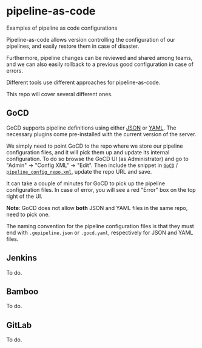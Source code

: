 # pipeline-as-code
Examples of pipeline as code configurations

Pipeline-as-code allows version controlling the configuration of our pipelines, and easily restore them in case of disaster.

Furthermore, pipeline changes can be reviewed and shared among teams, and we can also easily rollback to a previous good configuration in case of errors.

Different tools use different approaches for pipeline-as-code. 

This repo will cover several different ones.

## GoCD

GoCD supports pipeline definitions using either [JSON](https://github.com/tomzo/gocd-json-config-plugin) or [YAML](https://github.com/tomzo/gocd-yaml-config-plugin). The necessary plugins come pre-installed with the current version of the server.

We simply need to point GoCD to the repo where we store our pipeline configuration files, and it will pick them up and update its internal configuration. To do so browse the GoCD UI (as Administrator) and go to "Admin" -> "Config XML" -> "Edit". Then include the snippet in [`GoCD`](https://github.com/manupaisable/pipeline-as-code/blob/master/GoCD) / [`pipeline_config_repo.xml`](https://github.com/manupaisable/pipeline-as-code/blob/master/GoCD/pipeline_config_repo.xml), update the repo URL and save. 

It can take a couple of minutes for GoCD to pick up the pipeline configuration files. In case of error, you will see a red "Error" box on the top right of the UI. 

**Note**: GoCD does not allow **both** JSON and YAML files in the same repo, need to pick one.

The naming convention for the pipeline configuration files is that they must end with `.gopipeline.json` or `.gocd.yaml`, respectively for JSON and YAML files.

## Jenkins

To do.

## Bamboo

To do.  

## GitLab

To do.
